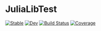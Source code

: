 # JuliaLibTest

[![Stable](https://img.shields.io/badge/docs-stable-blue.svg)](https://mechtanium.github.io/JuliaLibTest.jl/)
[![Dev](https://img.shields.io/badge/docs-dev-blue.svg)](https://mechtanium.github.io/JuliaLibTest.jl/)
[![Build Status](https://github.com/Mechtanium/JuliaLibTest.jl/actions/workflows/CI.yml/badge.svg?branch=master)](https://github.com/Mechtanium/JuliaLibTest.jl/actions/workflows/CI.yml?query=branch%3Amaster)
[![Coverage](https://codecov.io/gh/Mechtanium/JuliaLibTest.jl/branch/master/graph/badge.svg)](https://codecov.io/gh/Mechtanium/JuliaLibTest.jl)
